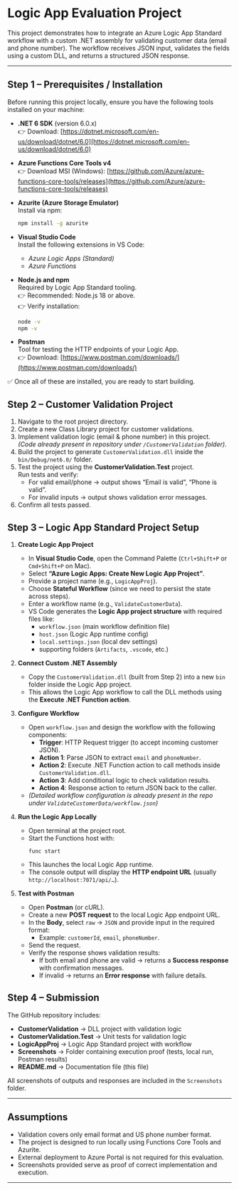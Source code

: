 # Logic App Evaluation Project

This project demonstrates how to integrate an Azure Logic App Standard workflow with a custom .NET assembly for validating customer data (email and phone number). The workflow receives JSON input, validates the fields using a custom DLL, and returns a structured JSON response.

---

## Step 1 – Prerequisites / Installation

Before running this project locally, ensure you have the following tools installed on your machine:

- **.NET 6 SDK** (version 6.0.x)  
  👉 Download: [https://dotnet.microsoft.com/en-us/download/dotnet/6.0](https://dotnet.microsoft.com/en-us/download/dotnet/6.0)

- **Azure Functions Core Tools v4**  
  👉 Download MSI (Windows): [https://github.com/Azure/azure-functions-core-tools/releases](https://github.com/Azure/azure-functions-core-tools/releases)

- **Azurite (Azure Storage Emulator)**  
  Install via npm:  
  ```bash
  npm install -g azurite
  ```

- **Visual Studio Code**  
  Install the following extensions in VS Code:
  - *Azure Logic Apps (Standard)*
  - *Azure Functions*

- **Node.js and npm**  
  Required by Logic App Standard tooling.  
  👉 Recommended: Node.js 18 or above.  
  👉 Verify installation:  
  ```bash
  node -v
  npm -v
  ```

- **Postman**  
  Tool for testing the HTTP endpoints of your Logic App.  
  👉 Download: [https://www.postman.com/downloads/](https://www.postman.com/downloads/)

✅ Once all of these are installed, you are ready to start building.

## Step 2 – Customer Validation Project

1. Navigate to the root project directory.
2. Create a new Class Library project for customer validations.
3. Implement validation logic (email & phone number) in this project.  
   *(Code already present in repository under `/CustomerValidation` folder)*.
4. Build the project to generate `CustomerValidation.dll` inside the `bin/Debug/net6.0/` folder.
5. Test the project using the **CustomerValidation.Test** project.  
   Run tests and verify:
   - For valid email/phone → output shows “Email is valid”, “Phone is valid”.
   - For invalid inputs → output shows validation error messages.
6. Confirm all tests passed.


## Step 3 – Logic App Standard Project Setup

1. **Create Logic App Project**  
   - In **Visual Studio Code**, open the Command Palette (`Ctrl+Shift+P` or `Cmd+Shift+P` on Mac).  
   - Select **“Azure Logic Apps: Create New Logic App Project”**.  
   - Provide a project name (e.g., `LogicAppProj`).  
   - Choose **Stateful Workflow** (since we need to persist the state across steps).  
   - Enter a workflow name (e.g., `ValidateCustomerData`).  
   - VS Code generates the **Logic App project structure** with required files like:
     - `workflow.json` (main workflow definition file)  
     - `host.json` (Logic App runtime config)  
     - `local.settings.json` (local dev settings)  
     - supporting folders (`Artifacts`, `.vscode`, etc.)

2. **Connect Custom .NET Assembly**  
   - Copy the `CustomerValidation.dll` (built from Step 2) into a new `bin` folder inside the Logic App project.  
   - This allows the Logic App workflow to call the DLL methods using the **Execute .NET Function action**.

3. **Configure Workflow**  
   - Open `workflow.json` and design the workflow with the following components:
     - **Trigger**: HTTP Request trigger (to accept incoming customer JSON).  
     - **Action 1**: Parse JSON to extract `email` and `phoneNumber`.  
     - **Action 2**: Execute .NET Function action to call methods inside `CustomerValidation.dll`.  
     - **Action 3**: Add conditional logic to check validation results.  
     - **Action 4**: Response action to return JSON back to the caller.  
   - *(Detailed workflow configuration is already present in the repo under `ValidateCustomerData/workflow.json`)*

4. **Run the Logic App Locally**  
   - Open terminal at the project root.  
   - Start the Functions host with:  
     ```
     func start
     ```  
   - This launches the local Logic App runtime.  
   - The console output will display the **HTTP endpoint URL** (usually `http://localhost:7071/api/…`).

5. **Test with Postman**  
   - Open **Postman** (or cURL).  
   - Create a new **POST request** to the local Logic App endpoint URL.  
   - In the **Body**, select `raw` → `JSON` and provide input in the required format:  
     - Example: `customerId`, `email`, `phoneNumber`.  
   - Send the request.  
   - Verify the response shows validation results:  
     - If both email and phone are valid → returns a **Success response** with confirmation messages.  
     - If invalid → returns an **Error response** with failure details.


## Step 4 – Submission

The GitHub repository includes:

- **CustomerValidation** → DLL project with validation logic  
- **CustomerValidation.Test** → Unit tests for validation logic  
- **LogicAppProj** → Logic App Standard project with workflow  
- **Screenshots** → Folder containing execution proof (tests, local run, Postman results)  
- **README.md** → Documentation file (this file)  

All screenshots of outputs and responses are included in the `Screenshots` folder.

---

## Assumptions

- Validation covers only email format and US phone number format.  
- The project is designed to run locally using Functions Core Tools and Azurite.  
- External deployment to Azure Portal is not required for this evaluation.  
- Screenshots provided serve as proof of correct implementation and execution.  

---
